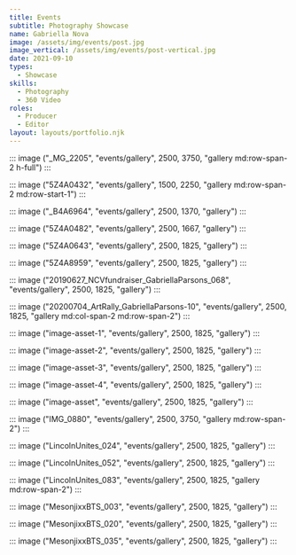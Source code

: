 ```yaml
---
title: Events
subtitle: Photography Showcase
name: Gabriella Nova
image: /assets/img/events/post.jpg
image_vertical: /assets/img/events/post-vertical.jpg
date: 2021-09-10
types:
  - Showcase
skills:
  - Photography
  - 360 Video
roles:
  - Producer
  - Editor
layout: layouts/portfolio.njk
---
```


::: image ("_MG_2205", "events/gallery", 2500, 3750, "gallery md:row-span-2 h-full")
:::

::: image ("5Z4A0432", "events/gallery", 1500, 2250, "gallery md:row-span-2 md:row-start-1") 
:::

::: image ("_B4A6964", "events/gallery", 2500, 1370, "gallery") 
:::

::: image ("5Z4A0482", "events/gallery", 2500, 1667, "gallery") 
:::

::: image ("5Z4A0643", "events/gallery", 2500, 1825, "gallery") 
:::

::: image ("5Z4A8959", "events/gallery", 2500, 1825, "gallery") 
:::

::: image ("20190627_NCVfundraiser_GabriellaParsons_068", "events/gallery", 2500, 1825, "gallery") 
:::

::: image ("20200704_ArtRally_GabriellaParsons-10", "events/gallery", 2500, 1825, "gallery md:col-span-2 md:row-span-2") 
:::

::: image ("image-asset-1", "events/gallery", 2500, 1825, "gallery") 
:::

::: image ("image-asset-2", "events/gallery", 2500, 1825, "gallery") 
:::

::: image ("image-asset-3", "events/gallery", 2500, 1825, "gallery") 
:::

::: image ("image-asset-4", "events/gallery", 2500, 1825, "gallery") 
:::

::: image ("image-asset", "events/gallery", 2500, 1825, "gallery") 
:::

::: image ("IMG_0880", "events/gallery", 2500, 3750, "gallery md:row-span-2") 
:::

::: image ("LincolnUnites_024", "events/gallery", 2500, 1825, "gallery") 
:::

::: image ("LincolnUnites_052", "events/gallery", 2500, 1825, "gallery") 
:::

::: image ("LincolnUnites_083", "events/gallery", 2500, 1825, "gallery md:row-span-2") 
:::

::: image ("MesonjixxBTS_003", "events/gallery", 2500, 1825, "gallery") 
:::

::: image ("MesonjixxBTS_020", "events/gallery", 2500, 1825, "gallery") 
:::

::: image ("MesonjixxBTS_035", "events/gallery", 2500, 1825, "gallery") 
:::

